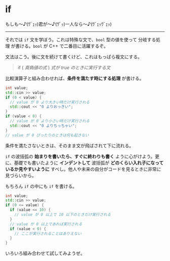 # if

もしも〜♪(ｳﾞｪｯ)君が〜♪(ｳﾞｯ)一人なら〜♪(ｳﾞｪｯｳﾞｪｯ)

---

それでは `if` 文を学ぼう。これは特殊な文で、`bool` 型の値を使って 分岐する処理 が書ける。`bool` が C++ で二番目に活躍するぞ。

文法はこう。後に文を続けて書くけど、これはもっぱら複文にする。

> if ( *真偽値の式* ) *式が true のときに実行する文*

比較演算子と組み合わせれば、**条件を満たす時にする処理** が書ける。

```cpp
int value;
std::cin >> value;
if (0 < value) {
  // value が 0 より大きい時だけ実行される
  std::cout << "0 よりおっきい";
}
if (value < 0) {
  // value が 0 より小さい時だけ実行される
  std::cout << "0 よりちっちゃい";
}
// value が 0 ぴったりのときは何も起きない
```

条件を満たさないときは、そのまま文が飛ばされて下に流れる。

`if` の波括弧の **始まりを書いたら、すぐに終わりも書く** ように心がけよう。更に、基礎でも書いたように **インデントして** 波括弧が **どのくらい入れ子になっているか見やすいように** すべし。他人や未来の自分がコードを見るときに非常に見づらいから。

もちろん `if` の中にも `if` を書ける。

```cpp
int value;
std::cin >> value;
if (0 <= value) {
  if (value <= 10) {
    // value が 0 以上で 10 以下のときだけ実行される
  }
  // value が 0 以上であれば実行される
  if (value < 0) {
    // ここが実行されることはありえない
  }
}
```

いろいろ組み合わせて試してみようぜ。